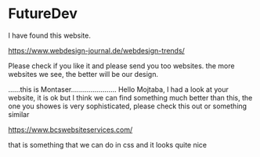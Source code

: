 # FutureDev
I have found this website.

https://www.webdesign-journal.de/webdesign-trends/

Please check if you like it and please send you too websites. the more websites we see, the better will be our design.

......this is Montaser.......................
Hello Mojtaba, I had a look at your website, it is ok but I think we can find something much better than this, 
the one you showes is very sophisticated, please check this out or something similar

https://www.bcswebsiteservices.com/

that is something that we can do in css and it looks quite nice

